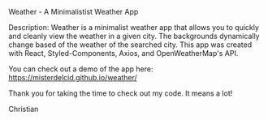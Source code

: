 Weather - A Minimalistist Weather App

Description: Weather is a minimalist weather app that allows you to quickly and cleanly view the weather in a given city. The backgrounds dynamically change based of the weather of the searched city. This app was created with React, Styled-Components, Axios, and OpenWeatherMap's API. 

You can check out a demo of the app here: https://misterdelcid.github.io/weather/

Thank you for taking the time to check out my code. It means a lot!

Christian
